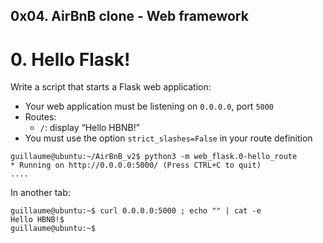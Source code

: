 ##  0x04. AirBnB clone - Web framework



#   0. Hello Flask!

Write a script that starts a Flask web application:

*   Your web application must be listening on `0.0.0.0`, port `5000`
*   Routes:
    -   `/`: display “Hello HBNB!”
*   You must use the option `strict_slashes=False` in your route definition

```
guillaume@ubuntu:~/AirBnB_v2$ python3 -m web_flask.0-hello_route
* Running on http://0.0.0.0:5000/ (Press CTRL+C to quit)
....
```

In another tab:

```
guillaume@ubuntu:~$ curl 0.0.0.0:5000 ; echo "" | cat -e
Hello HBNB!$
guillaume@ubuntu:~$ 
```
